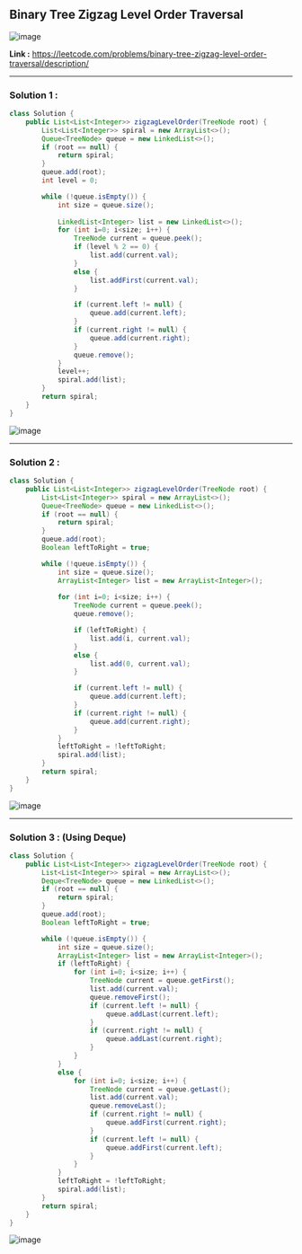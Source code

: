 ## Binary Tree Zigzag Level Order Traversal

![image](https://github.com/alkabharti/Trees/assets/23376002/c877abfb-8106-43cd-8f4c-67b50df5d080)


**Link :** https://leetcode.com/problems/binary-tree-zigzag-level-order-traversal/description/

--------------------------------------------------------------------------------------------------------------------------------------------------------------------------------------


### Solution 1 : 


```java
class Solution {
    public List<List<Integer>> zigzagLevelOrder(TreeNode root) {
        List<List<Integer>> spiral = new ArrayList<>();
        Queue<TreeNode> queue = new LinkedList<>();
        if (root == null) {
            return spiral;
        }
        queue.add(root);
        int level = 0;

        while (!queue.isEmpty()) {
            int size = queue.size();
            
            LinkedList<Integer> list = new LinkedList<>();
            for (int i=0; i<size; i++) {
                TreeNode current = queue.peek();
                if (level % 2 == 0) {
                    list.add(current.val);
                } 
                else {
                    list.addFirst(current.val);
                }

                if (current.left != null) {
                    queue.add(current.left);
                }
                if (current.right != null) {
                    queue.add(current.right);
                }
                queue.remove();
            }
            level++;
            spiral.add(list);
        }
        return spiral;
    }
}

```

![image](https://github.com/alkabharti/Trees/assets/23376002/fa23df5b-728a-40d8-9ef0-d03cb0437fd4)


--------------------------------------------------------------------------------------------------------------------------------------------------------------------------------------


### Solution 2 : 


```java
class Solution {
    public List<List<Integer>> zigzagLevelOrder(TreeNode root) {
        List<List<Integer>> spiral = new ArrayList<>();
        Queue<TreeNode> queue = new LinkedList<>();
        if (root == null) {
            return spiral;
        }
        queue.add(root);
        Boolean leftToRight = true;

        while (!queue.isEmpty()) {
            int size = queue.size();
            ArrayList<Integer> list = new ArrayList<Integer>();
            
            for (int i=0; i<size; i++) {
                TreeNode current = queue.peek();
                queue.remove();

                if (leftToRight) {
                    list.add(i, current.val);
                } 
                else {
                    list.add(0, current.val);
                }

                if (current.left != null) {
                    queue.add(current.left);
                }
                if (current.right != null) {
                    queue.add(current.right);
                }
            }
            leftToRight = !leftToRight;
            spiral.add(list);
        }
        return spiral;
    }
}

```

![image](https://github.com/alkabharti/Trees/assets/23376002/86f10e20-807e-46ea-b75f-9b8fa0ac7e65)


--------------------------------------------------------------------------------------------------------------------------------------------------------------------------------------


### Solution 3 : (Using Deque)


```java
class Solution {
    public List<List<Integer>> zigzagLevelOrder(TreeNode root) {
        List<List<Integer>> spiral = new ArrayList<>();
        Deque<TreeNode> queue = new LinkedList<>();
        if (root == null) {
            return spiral;
        }
        queue.add(root);
        Boolean leftToRight = true;

        while (!queue.isEmpty()) {
            int size = queue.size();
            ArrayList<Integer> list = new ArrayList<Integer>();
            if (leftToRight) {
                for (int i=0; i<size; i++) {
                    TreeNode current = queue.getFirst();
                    list.add(current.val);
                    queue.removeFirst();
                    if (current.left != null) {
                        queue.addLast(current.left);
                    }
                    if (current.right != null) {
                        queue.addLast(current.right);
                    }
                }
            }
            else {
                for (int i=0; i<size; i++) {
                    TreeNode current = queue.getLast();
                    list.add(current.val);
                    queue.removeLast();
                    if (current.right != null) {
                        queue.addFirst(current.right);
                    }
                    if (current.left != null) {
                        queue.addFirst(current.left);
                    }
                }
            }
            leftToRight = !leftToRight;
            spiral.add(list); 
        }
        return spiral;
    }
}

```

![image](https://github.com/alkabharti/Trees/assets/23376002/5d9c77b2-7dea-44ca-bee6-9801aebbc033)




